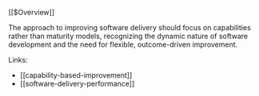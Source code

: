 [[$Overview]]

The approach to improving software delivery should focus on capabilities rather than maturity models, recognizing the dynamic nature of software development and the need for flexible, outcome-driven improvement.

Links:
- [[capability-based-improvement]]
- [[software-delivery-performance]]
